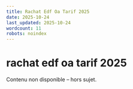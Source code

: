 ```yaml
---
title: Rachat Edf Oa Tarif 2025
date: 2025-10-24
last_updated: 2025-10-24
wordcount: 11
robots: noindex
---
```


# rachat edf oa tarif 2025

Contenu non disponible – hors sujet.